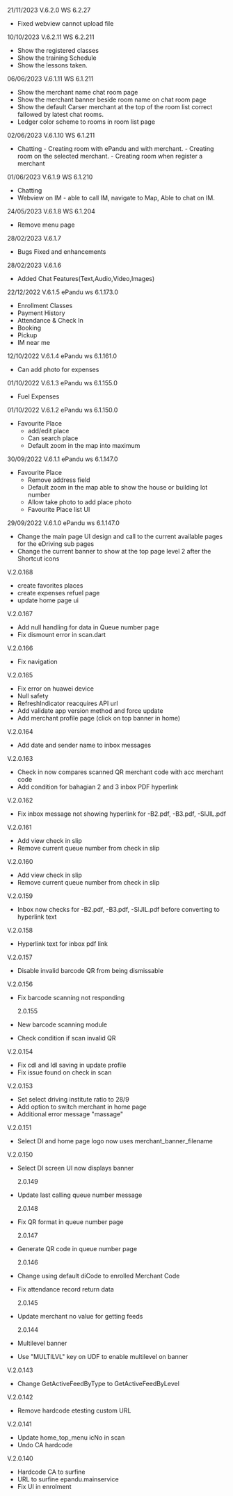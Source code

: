 21/11/2023 V.6.2.0
WS 6.2.27
- Fixed webview cannot upload file

10/10/2023 V.6.2.11
WS 6.2.211

- Show the registered classes
- Show the training Schedule
- Show the lessons taken.

06/06/2023 V.6.1.11
WS 6.1.211

- Show the merchant name chat room page
- Show the merchant banner beside room name on chat room page
- Show the default Carser merchant at the top of the room list correct fallowed by latest chat rooms.
- Ledger color scheme to rooms in room list page

02/06/2023 V.6.1.10
WS 6.1.211

- Chatting - Creating room with ePandu and with merchant. - Creating room on the selected merchant. - Creating room when register a merchant

01/06/2023 V.6.1.9
WS 6.1.210

- Chatting
- Webview on IM - able to call IM, navigate to Map, Able to chat on IM.

24/05/2023 V.6.1.8
WS 6.1.204

- Remove menu page

28/02/2023 V.6.1.7

- Bugs Fixed and enhancements

28/02/2023 V.6.1.6

- Added Chat Features(Text,Audio,Video,Images)

22/12/2022 V.6.1.5
ePandu ws 6.1.173.0

- Enrollment Classes
- Payment History
- Attendance & Check In
- Booking
- Pickup
- IM near me

12/10/2022 V.6.1.4
ePandu ws 6.1.161.0

- Can add photo for expenses

01/10/2022 V.6.1.3
ePandu ws 6.1.155.0

- Fuel Expenses

01/10/2022 V.6.1.2
ePandu ws 6.1.150.0

- Favourite Place
  - add/edit place
  - Can search place
  - Default zoom in the map into maximum

30/09/2022 V.6.1.1
ePandu ws 6.1.147.0

- Favourite Place
  - Remove address field
  - Default zoom in the map able to show the house or building lot number
  - Allow take photo to add place photo
  - Favourite Place list UI

29/09/2022 V.6.1.0
ePandu ws 6.1.147.0

- Change the main page UI design and call to the current available pages for the eDriving sub pages
- Change the current banner to show at the top page level 2 after the Shortcut icons

V.2.0.168

- create favorites places
- create expenses refuel page
- update home page ui

V.2.0.167

- Add null handling for data in Queue number page
- Fix dismount error in scan.dart

V.2.0.166

- Fix navigation

V.2.0.165

- Fix error on huawei device
- Null safety
- RefreshIndicator reacquires API url
- Add validate app version method and force update
- Add merchant profile page (click on top banner in home)

V.2.0.164

- Add date and sender name to inbox messages

V.2.0.163

- Check in now compares scanned QR merchant code with acc merchant code
- Add condition for bahagian 2 and 3 inbox PDF hyperlink

V.2.0.162

- Fix inbox message not showing hyperlink for -B2.pdf, -B3.pdf, -SIJIL.pdf

V.2.0.161

- Add view check in slip
- Remove current queue number from check in slip

V.2.0.160

- Add view check in slip
- Remove current queue number from check in slip

V.2.0.159

- Inbox now checks for -B2.pdf, -B3.pdf, -SIJIL.pdf before converting to hyperlink text

V.2.0.158

- Hyperlink text for inbox pdf link

V.2.0.157

- Disable invalid barcode QR from being dismissable

V.2.0.156

- Fix barcode scanning not responding

  2.0.155

- New barcode scanning module
- Check condition if scan invalid QR

V.2.0.154

- Fix cdl and ldl saving in update profile
- Fix issue found on check in scan

V.2.0.153

- Set select driving institute ratio to 28/9
- Add option to switch merchant in home page
- Additional error message "massage"

V.2.0.151

- Select DI and home page logo now uses merchant_banner_filename

V.2.0.150

- Select DI screen UI now displays banner

  2.0.149

- Update last calling queue number message

  2.0.148

- Fix QR format in queue number page

  2.0.147

- Generate QR code in queue number page

  2.0.146

- Change using default diCode to enrolled Merchant Code
- Fix attendance record return data

  2.0.145

- Update merchant no value for getting feeds

  2.0.144

- Multilevel banner
- Use "MULTILVL" key on UDF to enable multilevel on banner

V.2.0.143

- Change GetActiveFeedByType to GetActiveFeedByLevel

V.2.0.142

- Remove hardcode etesting custom URL

V.2.0.141

- Update home_top_menu icNo in scan
- Undo CA hardcode

V.2.0.140

- Hardcode CA to surfine
- URL to surfine epandu.mainservice
- Fix UI in enrolment
